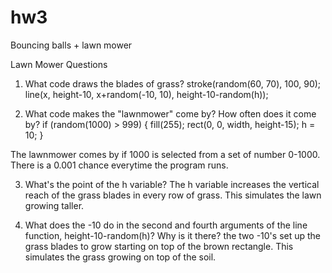 # hw3

Bouncing balls + lawn mower


Lawn Mower Questions
1. What code draws the blades of grass?
stroke(random(60, 70), 100, 90);
line(x, height-10, x+random(-10, 10), height-10-random(h));

2. What code makes the "lawnmower" come by? How often does it come by?
if (random(1000) > 999) {
    fill(255);
    rect(0, 0, width, height-15);
    h = 10;
  }
  
The lawnmower comes by if 1000 is selected from a set of number 0-1000. There is a 0.001 chance everytime the program runs.

3. What's the point of the h variable?
The h variable increases the vertical reach of the grass blades in every row of grass. This simulates the lawn growing taller.

4. What does the -10 do in the second and fourth arguments of the line function, height-10-random(h)? Why is it there?
the two -10's set up the grass blades to grow starting on top of the brown rectangle. This simulates the grass growing on top of the soil.
